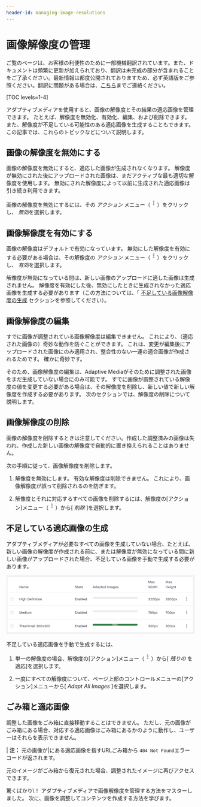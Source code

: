 ```yaml
---
header-id: managing-image-resolutions
---
```


# 画像解像度の管理

<p class="alert alert-info"><span class="wysiwyg-color-blue120">ご覧のページは、お客様の利便性のために一部機械翻訳されています。また、ドキュメントは頻繁に更新が加えられており、翻訳は未完成の部分が含まれることをご了承ください。最新情報は都度公開されておりますため、必ず英語版をご参照ください。翻訳に問題がある場合は、<a href="mailto:support-content-jp@liferay.com">こちら</a>までご連絡ください。</span></p>

[TOC levels=1-4]

アダプティブメディアを使用すると、画像の解像度とその結果の適応画像を管理できます。 たとえば、解像度を無効化、有効化、編集、および削除できます。 また、解像度が不足している可能性のある適応画像を生成することもできます。 この記事では、これらのトピックなどについて説明します。

## 画像の解像度を無効にする

画像の解像度を無効にすると、適応した画像が生成されなくなります。 解像度が無効にされた後にアップロードされた画像は、まだアクティブな最も適切な解像度を使用します。 無効にされた解像度によって以前に生成された適応画像は引き続き利用できます。

画像の解像度を無効にするには、その *アクション* メニュー（![Actions](../../../images/icon-actions.png)）をクリックし、 *無効*を選択します。

## 画像解像度を有効にする

画像の解像度はデフォルトで有効になっています。 無効にした解像度を有効にする必要がある場合は、その解像度の *アクション* メニュー（![Actions](../../../images/icon-actions.png)）をクリックし、 *有効*を選択します。

解像度が無効になっている間は、新しい画像のアップロードに適した画像は生成されません。 解像度を有効にした後、無効にしたときに生成されなかった適応画像を生成する必要があります（この方法については、「 [不足している画像解像度の生成](#generating-missing-image-resolutions) セクションを参照してください）。

## 画像解像度の編集

すでに画像が調整されている画像解像度は編集できません。 これにより、（適応された画像の）奇妙な動作を防ぐことができます。 これは、変更が編集後にアップロードされた画像にのみ適用され、整合性のない一連の適合画像が作成されるためです。 確かに奇妙です。

そのため、画像解像度の編集は、Adaptive Mediaがそのために調整された画像をまだ生成していない場合にのみ可能です。 すでに画像が調整されている解像度の値を変更する必要がある場合は、その解像度を削除し、新しい値で新しい解像度を作成する必要があります。 次のセクションでは、解像度の削除について説明します。

## 画像解像度の削除

画像の解像度を削除するときは注意してください。作成した調整済みの画像は失われ、作成した新しい画像の解像度で自動的に置き換えられることはありません。

次の手順に従って、画像解像度を削除します。

1.  解像度を無効にします。 有効な解像度は削除できません。 これにより、画像解像度が誤って削除されるのを防ぎます。

2.  解像度とそれに対応するすべての画像を削除するには、解像度の[アクション]メニュー（![Actions](../../../images/icon-actions.png)）から[ *削除* ]を選択します。

## 不足している適応画像の生成

アダプティブメディアが必要なすべての画像を生成していない場合、たとえば、新しい画像の解像度が作成される前に、または解像度が無効になっている間に新しい画像がアップロードされた場合、不足している画像を手動で生成する必要があります。

![図1：*適応画像*列は、各解像度に適応した画像の割合を示しています。 ](../../../images/adaptive-media-coverage.png)

不足している適応画像を手動で生成するには、

1.  単一の解像度の場合、解像度の[アクション]メニュー（![Actions](../../../images/icon-actions.png)）から[ *残りの* を適応]を選択します。

2.  一度にすべての解像度について、ページ上部のコントロールメニューの[アクション]メニューから[ *Adapt All Images* ]を選択します。

## ごみ箱と適応画像

調整した画像をごみ箱に直接移動することはできません。 ただし、元の画像がごみ箱にある場合、対応する適応画像はごみ箱にあるかのように動作し、ユーザーはそれらを表示できません。

| **注：** 元の画像が|にある適応画像を指すURLごみ箱から `404 Not Found`エラーコードが返されます。

元のイメージがごみ箱から復元された場合、調整されたイメージに再びアクセスできます。

驚くばかり\！ アダプティブメディアで画像解像度を管理する方法をマスターしました。 次に、画像を調整してコンテンツを作成する方法を学びます。
